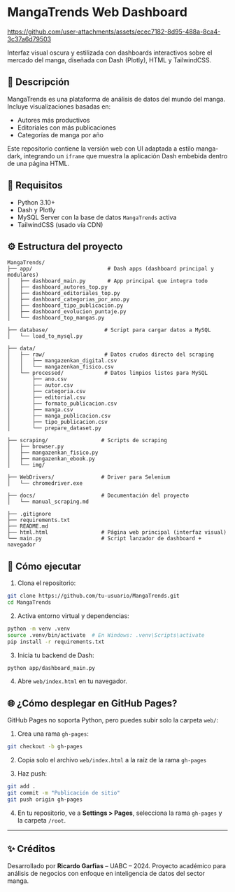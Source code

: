 # MangaTrends Web Dashboard
https://github.com/user-attachments/assets/ecec7182-8d95-488a-8ca4-3c37a6d79503

Interfaz visual oscura y estilizada con dashboards interactivos sobre el mercado del manga, diseñada con Dash (Plotly), HTML y TailwindCSS.

## 📌 Descripción
MangaTrends es una plataforma de análisis de datos del mundo del manga. Incluye visualizaciones basadas en:

- Autores más productivos
- Editoriales con más publicaciones
- Categorías de manga por año

Este repositorio contiene la versión web con UI adaptada a estilo manga-dark, integrando un `iframe` que muestra la aplicación Dash embebida dentro de una página HTML.

## 🧰 Requisitos

- Python 3.10+
- Dash y Plotly
- MySQL Server con la base de datos `MangaTrends` activa
- TailwindCSS (usado vía CDN)

## ⚙️ Estructura del proyecto

```
MangaTrends/
├── app/                        # Dash apps (dashboard principal y modulares)
│   ├── dashboard_main.py       # App principal que integra todo
│   ├── dashboard_autores_top.py
│   ├── dashboard_editoriales_top.py
│   ├── dashboard_categorias_por_ano.py
│   ├── dashboard_tipo_publicacion.py
│   ├── dashboard_evolucion_puntaje.py
│   └── dashboard_top_mangas.py

├── database/                  # Script para cargar datos a MySQL
│   └── load_to_mysql.py

├── data/
│   ├── raw/                   # Datos crudos directo del scraping
│   │   ├── mangazenkan_digital.csv
│   │   └── mangazenkan_fisico.csv
│   └── processed/             # Datos limpios listos para MySQL
│       ├── ano.csv
│       ├── autor.csv
│       ├── categoria.csv
│       ├── editorial.csv
│       ├── formato_publicacion.csv
│       ├── manga.csv
│       ├── manga_publicacion.csv
│       ├── tipo_publicacion.csv
│       └── prepare_dataset.py

├── scraping/                 # Scripts de scraping
│   ├── browser.py
│   ├── mangazenkan_fisico.py
│   ├── mangazenkan_ebook.py
│   └── img/

├── WebDrivers/               # Driver para Selenium
│   └── chromedriver.exe

├── docs/                     # Documentación del proyecto
│   └── manual_scraping.md

├── .gitignore
├── requirements.txt
├── README.md
├── html.html                 # Página web principal (interfaz visual)
└── main.py                   # Script lanzador de dashboard + navegador
```

## 🚀 Cómo ejecutar

1. Clona el repositorio:
```bash
git clone https://github.com/tu-usuario/MangaTrends.git
cd MangaTrends
```

2. Activa entorno virtual y dependencias:
```bash
python -m venv .venv
source .venv/bin/activate  # En Windows: .venv\Scripts\activate
pip install -r requirements.txt
```

3. Inicia tu backend de Dash:
```bash
python app/dashboard_main.py
```

4. Abre `web/index.html` en tu navegador.

## 🌐 ¿Cómo desplegar en GitHub Pages?

GitHub Pages no soporta Python, pero puedes subir solo la carpeta `web/`:

1. Crea una rama `gh-pages`:
```bash
git checkout -b gh-pages
```

2. Copia solo el archivo `web/index.html` a la raíz de la rama `gh-pages`

3. Haz push:
```bash
git add .
git commit -m "Publicación de sitio"
git push origin gh-pages
```

4. En tu repositorio, ve a **Settings > Pages**, selecciona la rama `gh-pages` y la carpeta `/root`.

---

## ✨ Créditos
Desarrollado por **Ricardo Garfias** – UABC – 2024. Proyecto académico para análisis de negocios con enfoque en inteligencia de datos del sector manga.
